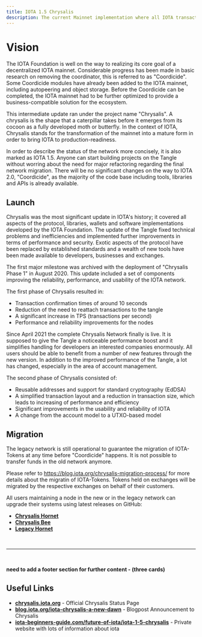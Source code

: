 ```yaml
---
title: IOTA 1.5 Chrysalis
description: The current Mainnet implementation where all IOTA transactions and use cases happen.
---
```



# Vision

The IOTA Foundation is well on the way to realizing its core goal of a decentralized IOTA mainnet. Considerable progress has been made in basic research on removing the coordinator, this is referred to as "Coordicide". Some Coordicide modules have already been added to the IOTA mainnet, including autopeering and object storage. Before the Coordicide can be completed, the IOTA mainnet had to be further optimized to provide a business-compatible solution for the ecosystem.

This intermediate update ran under the project name "Chrysalis". A chrysalis is the shape that a caterpillar takes before it emerges from its cocoon as a fully developed moth or butterfly. In the context of IOTA, Chrysalis stands for the transformation of the mainnet into a mature form in order to bring IOTA to production-readiness. 

In order to describe the status of the network more concisely, it is also marked as IOTA 1.5. Anyone can start building projects on the Tangle without worring about the need for major refactoring regarding the final network migration. There will be no significant changes on the way to IOTA 2.0, "Coordicide", as the majority of the code base including tools, libraries and APIs is already available.


## Launch

Chrysalis was the most significant update in IOTA's history; it covered all aspects of the protocol, libraries, wallets and software implementations developed by the IOTA Foundation. The update of the Tangle fixed technical problems and inefficiencies and implemented further improvements in terms of performance and security. Exotic aspects of the protocol have been replaced by established standards and a wealth of new tools have been made available to developers, businesses and exchanges. 

The first major milestone was archived with the deployment of "Chrysalis Phase 1" in August 2020. This update included a set of components improving the reliability, performance, and usability of the IOTA network.

The first phase of Chrysalis resulted in:

- Transaction confirmation times of around 10 seconds
- Reduction of the need to reattach transactions to the tangle
- A significant increase in TPS (transactions per second)
- Performance and reliability improvements for the nodes

Since April 2021 the complete Chrysalis Network finally is live. It is supposed to give the Tangle a noticeable performance boost and it simplifies handling for developers an interested companies enormously. All users should be able to benefit from a number of new features through the new version. In addition to the improved performance of the Tangle, a lot has changed, especially in the area of account management.

The second phase of Chrysalis consisted of:

- Reusable addresses and support for standard cryptography (EdDSA)
- A simplified transaction layout and a reduction in transaction size, which leads to increasing of performance and efficiency
- Significant improvements in the usability and reliability of IOTA
- A change from the account model to a UTXO-based model


## Migration

The legacy network is still operational to guarantee the migration of IOTA-Tokens at any time before "Coordicide" happens. It is not possible to transfer funds in the old network anymore. 

Please refer to https://blog.iota.org/chrysalis-migration-process/ for more details about the migratin of IOTA-Tokens. Tokens held on exchanges will be migrated by the respective exchanges on behalf of their customers.

All users maintaining a node in the new or in the legacy network can upgrade their systems using latest releases on GitHub:

- **[Chrysalis Hornet](https://github.com/gohornet/hornet)** 
- **[Chrysalis Bee](https://github.com/iotaledger/bee)** 
- **[Legacy Hornet](https://github.com/gohornet/hornet/releases/tag/v0.5.8)** 


<br/>

----

<br/>

**need to add a footer section for further content - (three cards)**

## Useful Links
- **[chrysalis.iota.org](https://chrysalis.iota.org/)** - Official Chrysalis Status Page
- **[blog.iota.org/iota-chrysalis-a-new-dawn](https://blog.iota.org/iota-chrysalis-a-new-dawn/)** - Blogpost Announcement to Chrysalis
- **[iota-beginners-guide.com/future-of-iota/iota-1-5-chrysalis](https://iota-beginners-guide.com/future-of-iota/iota-1-5-chrysalis/)** - Private website with lots of information about iota 
